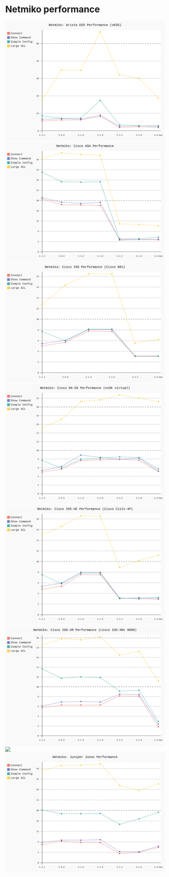 
# Netmiko performance
![](graphs/netmiko_arista_eos.svg)
![](graphs/netmiko_cisco_asa.svg)
![](graphs/netmiko_cisco_ios.svg)
![](graphs/netmiko_cisco_nxos.svg)
![](graphs/netmiko_cisco_xe.svg)
![](graphs/netmiko_cisco_xr.svg)
![](graphs/netmiko_hp_procurve.svg)
![](graphs/netmiko_juniper_junos.svg)